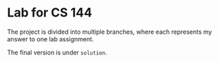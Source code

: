 # Lab for CS 144

The project is divided into multiple branches, where each represents my answer to one lab assignment. 

The final version is under `solution`.
